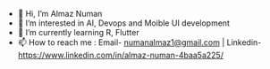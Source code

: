 - 👋 Hi, I’m Almaz Numan
- 👀 I’m interested in AI, Devops and Moible UI development
- 🌱 I’m currently learning R, Flutter
- 📫 How to reach me : Email- numanalmaz1@gmail.com | Linkedin- https://www.linkedin.com/in/almaz-numan-4baa5a225/
